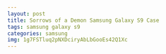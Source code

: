 ```yaml
---
layout: post
title: Sorrows of a Demon Samsung Galaxy S9 Case
tags: samsung galaxy s9
categories: samsung
img: 1g7FSTluq2pNXDciryAbLbGooEs42Q1Xc
---
```

